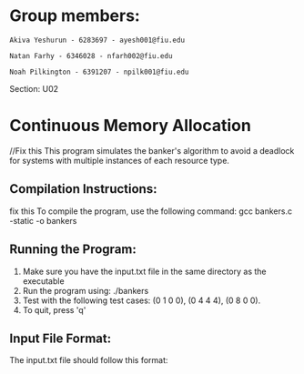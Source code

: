 Group members: 
==============

	Akiva Yeshurun - 6283697 - ayesh001@fiu.edu

	Natan Farhy - 6346028 - nfarh002@fiu.edu

	Noah Pilkington - 6391207 - npilk001@fiu.edu

Section: U02

Continuous Memory Allocation
==================
//Fix this
This program simulates the banker's algorithm to avoid a deadlock for systems with multiple instances of each resource type.

Compilation Instructions:
------------------------
fix this
To compile the program, use the following command:
    gcc bankers.c -static -o bankers

Running the Program:
------------------
1. Make sure you have the input.txt file in the same directory as the executable
2. Run the program using:
    ./bankers
3. Test with the following test cases: (0 1 0 0), (0 4 4 4), (0 8 0 0).
4. To quit, press 'q'

Input File Format:
----------------
The input.txt file should follow this format:
